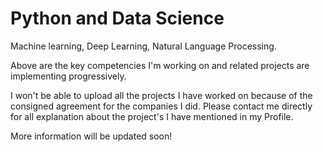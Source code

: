 # Python and Data Science

Machine learning,
Deep Learning,
Natural Language Processing.
 
Above are the key competencies I'm working on and related projects are implementing progressively.


I won't be able to upload all the projects I have worked on because of the consigned agreement for the companies I did. Please contact me directly for all explanation about the project's I have mentioned in my Profile.

More information will be updated soon!
